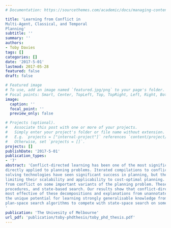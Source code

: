 ```yaml
---
# Documentation: https://sourcethemes.com/academic/docs/managing-content/

title: 'Learning from Conflict in
Multi-Agent, Classical, and Temporal
Planning'
subtitle: ''
summary: ''
authors:
- Toby Davies
tags: []
categories: []
date: '2017-5-01'
lastmod: 2017-05-28
featured: false
draft: false

# Featured image
# To use, add an image named `featured.jpg/png` to your page's folder.
# Focal points: Smart, Center, TopLeft, Top, TopRight, Left, Right, BottomLeft, Bottom, BottomRight.
image:
  caption: ''
  focal_point: ''
  preview_only: false

# Projects (optional).
#   Associate this post with one or more of your projects.
#   Simply enter your project's folder or file name without extension.
#   E.g. `projects = ["internal-project"]` references `content/project/deep-learning/index.md`.
#   Otherwise, set `projects = []`.
projects: []
publishDate: '2017-5-01'
publication_types:
- '7'
abstract: 'Conflict-directed learning has been one of the most significant advances in combinatorial optimisation in recent decades, but until very recently has not been
directly applied to planning problems. Iterated compilations to conflict-directed
solving technologies have seen significant success in planning, but these compilations do not learn from conflicts encountered during earlier iterations, seriously
limiting their scalability and applicability to cost-optimal planning. This thesis introduces a number of novel algorithms that take into account information derived
from conflict on some important variants of the planning problem. These approaches use combinations of conflict-directed encodings, relaxation-refinement
procedures, and state-based search. Our results show that conflict-directed reasoning is a highly effective approach to cost-optimal planning when appropriate decompositions and explanations are known. Automatically deriving the
most effective of these decompositions and explanations from unannotated problem descriptions will be a fruitful avenue of further work. We also highlight
the unique potential for learning strongly generalisable knowledge from conflict within plan-space planning algorithms. This learned knowledge enables our
plan-space search algorithms to compete with state-space search on some standard domains, and outperform it by orders of magnitude in appropriately structured industrial ones.
'
publication: 'The Univesity of Melbourne'
url_pdf: 'publication/toby-phdthesis/toby_phd_thesis.pdf'
---
```

